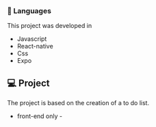 ### 🚀 Languages
This project was developed in

  - Javascript
  - React-native
  - Css
  - Expo


## 💻 Project
The project is based on the creation of a to do list.
- front-end only -
